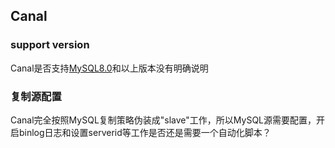 ## Canal

### support version
Canal是否支持[MySQL8.0](https://github.com/alibaba/canal/wiki/AdminGuide)和以上版本没有明确说明

### 复制源配置
Canal完全按照MySQL复制策略伪装成"slave"工作，所以MySQL源需要配置，开启binlog日志和设置serverid等工作是否还是需要一个自动化脚本？

